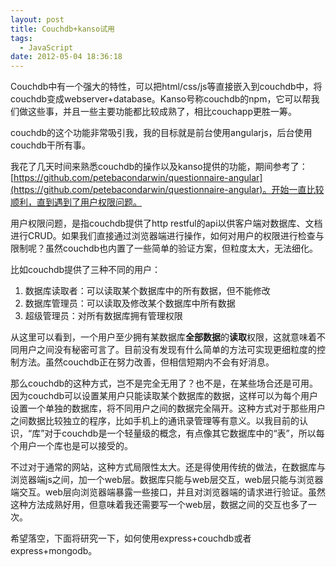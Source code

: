 ```yaml
---
layout: post
title: Couchdb+kanso试用
tags:
  - JavaScript
date: 2012-05-04 18:36:18
---
```


Couchdb中有一个强大的特性，可以把html/css/js等直接嵌入到couchdb中，将couchdb变成webserver+database。Kanso号称couchdb的npm，它可以帮我们做这些事，并且一些主要功能都比较成熟了，相比couchapp更胜一筹。

couchdb的这个功能非常吸引我，我的目标就是前台使用angularjs，后台使用couchdb干所有事。

我花了几天时间来熟悉couchdb的操作以及kanso提供的功能，期间参考了：[https://github.com/petebacondarwin/questionnaire-angular](https://github.com/petebacondarwin/questionnaire-angular)。开始一直比较顺利，直到遇到了用户权限问题。

用户权限问题，是指couchdb提供了http restful的api以供客户端对数据库、文档进行CRUD。如果我们直接通过浏览器端进行操作，如何对用户的权限进行检查与限制呢？虽然couchdb也内置了一些简单的验证方案，但粒度太大，无法细化。

比如couchdb提供了三种不同的用户：

1.  数据库读取者：可以读取某个数据库中的所有数据，但不能修改
2.  数据库管理员：可以读取及修改某个数据库中所有数据
3.  超级管理员：对所有数据库拥有管理权限

从这里可以看到，一个用户至少拥有某数据库**全部数据**的**读取**权限，这就意味着不同用户之间没有秘密可言了。目前没有发现有什么简单的方法可实现更细粒度的控制方法。虽然couchdb正在努力改善，但相信短期内不会有好消息。

那么couchdb的这种方式，岂不是完全无用了？也不是，在某些场合还是可用。因为couchdb可以设置某用户只能读取某个数据库的数据，这样可以为每个用户设置一个单独的数据库，将不同用户之间的数据完全隔开。这种方式对于那些用户之间数据比较独立的程序，比如手机上的通讯录管理等有意义。以我目前的认识，“库”对于couchdb是一个轻量级的概念，有点像其它数据库中的“表”，所以每个用户一个库也是可以接受的。

不过对于通常的网站，这种方式局限性太大。还是得使用传统的做法，在数据库与浏览器端js之间，加一个web层。数据库只能与web层交互，web层只能与浏览器端交互。web层向浏览器端暴露一些接口，并且对浏览器端的请求进行验证。虽然这种方法成熟好用，但意味着我还需要写一个web层，数据之间的交互也多了一次。

希望落空，下面将研究一下，如何使用express+couchdb或者express+mongodb。